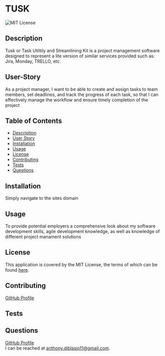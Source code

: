 # TUSK
![MIT License](https://img.shields.io/badge/license-MIT-blue)
## Description
Tusk or Task Utiltily and Streamlining Kit is a project management software designed to represent a lite version of similar services provided such as: Jira, Monday, TRELLO, etc.
## User-Story
As a project manager, I want to be able to create and assign tasks to team members, set deadlines, and track the progress of each task, so that I can effectively manage the workflow and ensure timely completion of the project

## Table of Contents
* [Description](#description)
* [User Story](#user-story)
* [Installation](#installation)
* [Usage](#usage)
* [License](#license)
* [Contributing](#contributing)
* [Tests](#tests)
* [Questions](#questions)
## Installation
Simply navigate to the sites domain
## Usage
To provide potential employers a comprehensive look about my software development skills, agile development knowledge, as well as knowledge of different project manament solutions 
## License

This application is covered by the MIT License, the terms of which can be found [here](https://opensource.org/licenses/MIT).
    
## Contributing
[GitHub Profile](https://github.com/AnthonyDiBlasio/)  
## Tests

## Questions
[GitHub Profile](https://github.com/AnthonyDiBlasio/)  
I can be reached at anthony.diblasio11@gmail.com.

